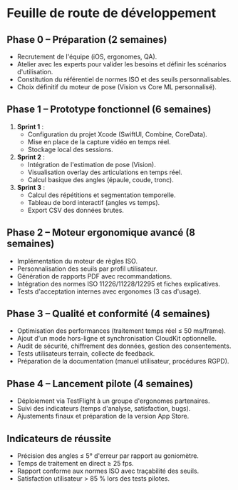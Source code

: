 # Feuille de route de développement

## Phase 0 – Préparation (2 semaines)

* Recrutement de l'équipe (iOS, ergonomes, QA).
* Atelier avec les experts pour valider les besoins et définir les scénarios
  d'utilisation.
* Constitution du référentiel de normes ISO et des seuils personnalisables.
* Choix définitif du moteur de pose (Vision vs Core ML personnalisé).

## Phase 1 – Prototype fonctionnel (6 semaines)

1. **Sprint 1** :
   * Configuration du projet Xcode (SwiftUI, Combine, CoreData).
   * Mise en place de la capture vidéo en temps réel.
   * Stockage local des sessions.
2. **Sprint 2** :
   * Intégration de l'estimation de pose (Vision).
   * Visualisation overlay des articulations en temps réel.
   * Calcul basique des angles (épaule, coude, tronc).
3. **Sprint 3** :
   * Calcul des répétitions et segmentation temporelle.
   * Tableau de bord interactif (angles vs temps).
   * Export CSV des données brutes.

## Phase 2 – Moteur ergonomique avancé (8 semaines)

* Implémentation du moteur de règles ISO.
* Personnalisation des seuils par profil utilisateur.
* Génération de rapports PDF avec recommandations.
* Intégration des normes ISO 11226/11228/12295 et fiches explicatives.
* Tests d'acceptation internes avec ergonomes (3 cas d'usage).

## Phase 3 – Qualité et conformité (4 semaines)

* Optimisation des performances (traitement temps réel ≤ 50 ms/frame).
* Ajout d'un mode hors-ligne et synchronisation CloudKit optionnelle.
* Audit de sécurité, chiffrement des données, gestion des consentements.
* Tests utilisateurs terrain, collecte de feedback.
* Préparation de la documentation (manuel utilisateur, procédures RGPD).

## Phase 4 – Lancement pilote (4 semaines)

* Déploiement via TestFlight à un groupe d'ergonomes partenaires.
* Suivi des indicateurs (temps d'analyse, satisfaction, bugs).
* Ajustements finaux et préparation de la version App Store.

## Indicateurs de réussite

* Précision des angles ≤ 5° d'erreur par rapport au goniomètre.
* Temps de traitement en direct ≥ 25 fps.
* Rapport conforme aux normes ISO avec traçabilité des seuils.
* Satisfaction utilisateur > 85 % lors des tests pilotes.

